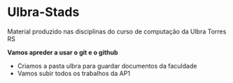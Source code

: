 # Ulbra-Stads
Material produzido nas disciplinas do curso de computação da Ulbra Torres RS

**Vamos apreder a usar o git e o github**
- Criamos a pasta ulbra para guardar documentos da faculdade
- Vamos subir todos os trabalhos da AP1
